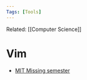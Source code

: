 ```yaml
---
Tags: [Tools]
---
```

Related: [[Computer Science]]
# Vim
- [MIT Missing semester](https://missing.csail.mit.edu/2020/editors/)

